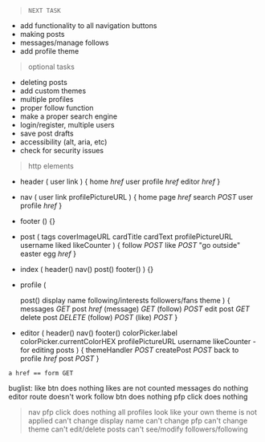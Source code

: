 
> `NEXT TASK`
* add functionality to all navigation buttons
* making posts
* messages/manage follows
* add profile theme

> optional tasks
* deleting posts
* add custom themes
* multiple profiles
* proper follow function
* make a proper search engine
* login/register, multiple users
* save post drafts
* accessibility (alt, aria, etc)
* check for security issues
 

> http elements

* header (
  user link
) {
  home _href_
  user profile _href_
  editor _href_
}

* nav (
  user link
  profilePictureURL
) {
  home page _href_
  search _POST_
  user profile _href_
}

* footer () {}

* post (
  tags
  coverImageURL
  cardTitle
  cardText
  profilePictureURL
  username
  liked
  likeCounter
) {
  follow _POST_
  like _POST_
  "go outside" easter egg _href_ 
}

* index (
  header()
  nav()
  post()
  footer()
) {}

* profile (
  
  post()
  display name
  following/interests
  followers/fans
  theme
) {
  messages _GET_
  post _href_
  (message) _GET_
  (follow) _POST_
  edit post _GET_
  delete post _DELETE_
  (follow) _POST_
  (like) _POST_
}

* editor (
  header()
  nav()
  footer()
  colorPicker.label
  colorPicker.currentColorHEX
  profilePictureURL
  username
  likeCounter - for editing posts
) {
  themeHandler _POST_
  createPost _POST_
  back to profile _href_
  post _POST_
}


`a href == form GET`

buglist:
  like btn does nothing
  likes are not counted
  messages do nothing
  editor route doesn't work
  follow btn does nothing
  pfp click does nothing
> nav pfp click does nothing
  all profiles look like your own
  theme is not applied
  can't change display name
  can't change pfp
  can't change theme
  can't edit/delete posts
  can't see/modify followers/following